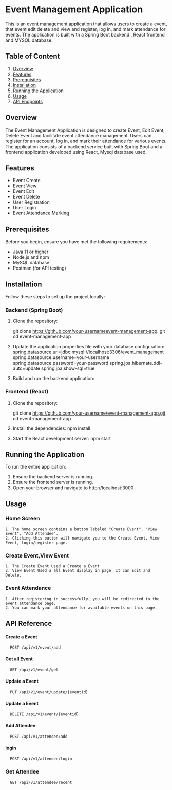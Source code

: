 
# Event Management Application

This is an event management application that allows users to create a event, that event edit delete and view and register, log in, and mark attendance for events. The application is built with a Spring Boot backend , React frontend and MYSQL database.



## Table of Content
1. [Overview](#overview)
2. [Features](#features)
3. [Prerequisites](#prerequisites)
4. [Installation](#installation)
5. [Running the Application](#running-the-application)
6. [Usage](#usage)
7. [API Endpoints](#api-endpoints)
## Overview
The Event Management Application is designed to create Event, Edit Event, Delete Event and facilitate event attendance management. Users can register for an account, log in, and mark their attendance for various events. The application consists of a backend service built with Spring Boot and a frontend application developed using React, Mysql database used.


## Features
- Event Create
- Event View
- Event Edit
- Event Delete 
- User Registration
- User Login
- Event Attendance Marking
## Prerequisites
Before you begin, ensure you have met the following requirements:

- Java 11 or higher
- Node.js and npm 
- MySQL database
- Postman (for API testing)
## Installation
Follow these steps to set up the project locally:

### Backend (Spring Boot)

1. Clone the repository:
   
   git clone https://github.com/your-usernameevent-management-app. git
   cd event-management-app

2. Update the application.properties file with your database configuration:
    spring.datasource.url=jdbc:mysql://localhost:3306/event_management
    spring.datasource.username=your-username
    spring.datasource.password=your-password
    spring.jpa.hibernate.ddl-auto=update
    spring.jpa.show-sql=true

3. Build and run the backend application:

### Frontend (React)

1. Clone the repository:
   
   git clone https://github.com/your-username/event-management-app.git
   cd event-management-app

2. Install the dependencies:
    npm install
3. Start the React development server:
    npm start

## Running the Application

To run the entire application:

1. Ensure the backend server is running.
2. Ensure the frontend server is running.
3. Open your browser and navigate to http://localhost:3000
## Usage

### Home Screen

    1. The home screen contains a button labeled "Create Event", "View Event", "Add Attendee".
    2. Clicking this button will navigate you to the Create Event, View Event, login/register page.

### Create Event,View Event
    1. The Create Event Used a Create a Event
    2. View Event Used a all Event display in page. It can Edit and Delete.

### Event Attendance
    1. After registering in successfully, you will be redirected to the event attendance page.
    2. You can mark your attendance for available events on this page.
## API Reference

#### Create a Event

```http
  POST /api/v1/event/add
```

#### Get all Event

```http
  GET /api/v1/event/get
```

#### Update a Event

```http
  PUT /api/v1/event/update/{eventid}
```
#### Update a Event

```http
  DELETE /api/v1/event/{eventid}
```

#### Add Attendee

```http
  POST /api/v1/attendee/add
```

#### login

```http
  POST /api/v1/attendee/login
```

### Get Attendee

```http
  GET /api/v1/attendee/recent
```



